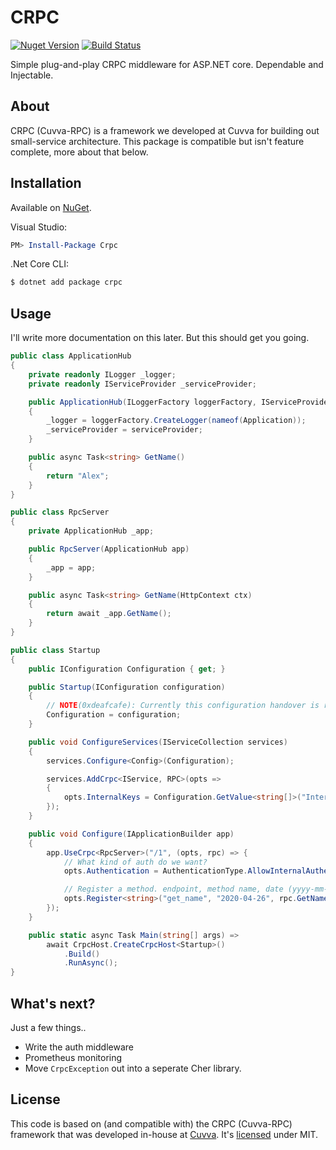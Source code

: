# CRPC

[![Nuget Version](https://img.shields.io/nuget/v/crpc.svg?style=flat)](//www.nuget.org/packages/crpc)
[![Build Status](https://img.shields.io/travis/0xdeafcafe/crpc-dotnet.svg?style=flat)](//travis-ci.org/0xdeafcafe/crpc-dotnet)

Simple plug-and-play CRPC middleware for ASP.NET core. Dependable and Injectable.

## About

CRPC (Cuvva-RPC) is a framework we developed at Cuvva for building out small-service architecture. This package is compatible but isn't feature complete, more about that below.

## Installation

Available on [NuGet](https://nuget.org/packages/crpc).

Visual Studio:
```powershell
PM> Install-Package Crpc
```

.Net Core CLI:
```bash
$ dotnet add package crpc
```

## Usage

I'll write more documentation on this later. But this should get you going.

```csharp
public class ApplicationHub
{
	private readonly ILogger _logger;
	private readonly IServiceProvider _serviceProvider;

	public ApplicationHub(ILoggerFactory loggerFactory, IServiceProvider serviceProvider)
	{
		_logger = loggerFactory.CreateLogger(nameof(Application));
		_serviceProvider = serviceProvider;
	}

	public async Task<string> GetName()
	{
		return "Alex";
	}
}

public class RpcServer
{
	private ApplicationHub _app;

	public RpcServer(ApplicationHub app)
	{
		_app = app;
	}

	public async Task<string> GetName(HttpContext ctx)
	{
		return await _app.GetName();
	}
}

public class Startup
{
	public IConfiguration Configuration { get; }

	public Startup(IConfiguration configuration)
	{
		// NOTE(0xdeafcafe): Currently this configuration handover is required. I'll look into a way to make it cleaner later.
		Configuration = configuration;
	}

	public void ConfigureServices(IServiceCollection services)
	{
		services.Configure<Config>(Configuration);

		services.AddCrpc<IService, RPC>(opts =>
		{
			opts.InternalKeys = Configuration.GetValue<string[]>("InternalKeys");
		});
	}

	public void Configure(IApplicationBuilder app)
	{
		app.UseCrpc<RpcServer>("/1", (opts, rpc) => {
			// What kind of auth do we want?
			opts.Authentication = AuthenticationType.AllowInternalAuthentication;

			// Register a method. endpoint, method name, date (yyyy-mm-dd or "preview")
			opts.Register<string>("get_name", "2020-04-26", rpc.GetName);
		});
	}

	public static async Task Main(string[] args) =>
		await CrpcHost.CreateCrpcHost<Startup>()
			.Build()
			.RunAsync();
}
```

## What's next?

Just a few things..

- Write the auth middleware
- Prometheus monitoring
- Move `CrpcException` out into a seperate Cher library.

## License

This code is based on (and compatible with) the CRPC (Cuvva-RPC) framework that was developed in-house at [Cuvva](https://github.com/cuvva). It's [licensed](LICENSE) under MIT.
